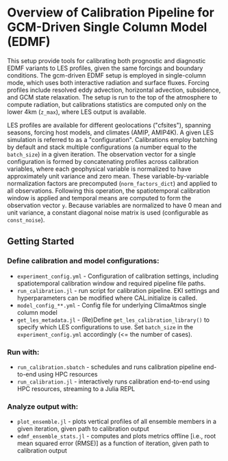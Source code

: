 # Overview of Calibration Pipeline for GCM-Driven Single Column Model (EDMF)

This setup provide tools for calibrating both prognostic and diagnostic EDMF variants to LES profiles, given the same forcings and boundary conditions. The gcm-driven EDMF setup is employed in single-column mode, which uses both interactive radiation and surface fluxes. Forcing profiles include resolved eddy advection, horizontal advection, subsidence, and GCM state relaxation. The setup is run to the top of the atmosphere to compute radiation, but calibrations statistics are computed only on the lower 4km (`z_max`), where LES output is available.

LES profiles are available for different geolocations ("cfsites"), spanning seasons, forcing host models, and climates (AMIP, AMIP4K). A given LES simulation is referred to as a "configuration". Calibrations employ batching by default and stack multiple configurations (a number equal to the `batch_size`) in a given iteration. The observation vector for a single configuration is formed by concatenating profiles across calibration variables, where each geophysical variable is normalized to have approximately unit variance and zero mean. These variable-by-variable normalization factors are precomputed (`norm_factors_dict`) and applied to all observations. Following this operation, the spatiotemporal calibration window is applied and temporal means are computed to form the observation vector `y`. Because variables are normalized to have 0 mean and unit variance, a constant diagonal noise matrix is used (configurable as `const_noise`).


## Getting Started

### Define calibration and model configurations:
- `experiment_config.yml` - Configuration of calibration settings, including spatiotemporal calibration window and required pipeline file paths.
- `run_calibration.jl` - run script for calibration pipeline. EKI settings and hyperparameters can be modified where CAL.initialize is called.
- `model_config_**.yml` - Config file for underlying ClimaAtmos single column model
- `get_les_metadata.jl` - (Re)Define `get_les_calibration_library()` to specify which LES configurations to use. Set `batch_size` in the `experiment_config.yml` accordingly (<= the number of cases).

### Run with:
- `run_calibration.sbatch` -  schedules and runs calibration pipeline end-to-end using HPC resources
- `run_calibration.jl` - interactively runs calibration end-to-end using HPC resources, streaming to a Julia REPL

### Analyze output with:
- `plot_ensemble.jl` - plots vertical profiles of all ensemble members in a given iteration, given path to calibration output
- `edmf_ensemble_stats.jl` - computes and plots metrics offline [i.e., root mean squared error (RMSE)] as a function of iteration, given path to calibration output



